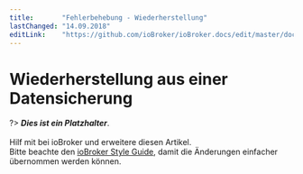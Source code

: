 ```yaml
---
title:       "Fehlerbehebung - Wiederherstellung"
lastChanged: "14.09.2018"
editLink:    "https://github.com/ioBroker/ioBroker.docs/edit/master/docs/trouble/restore.md"
---
```


# Wiederherstellung aus einer Datensicherung

?> ***Dies ist ein Platzhalter***.
   <br><br>
   Hilf mit bei ioBroker und erweitere diesen Artikel.  
   Bitte beachte den [ioBroker Style Guide](community/styleguidedoc), 
   damit die Änderungen einfacher übernommen werden können.
